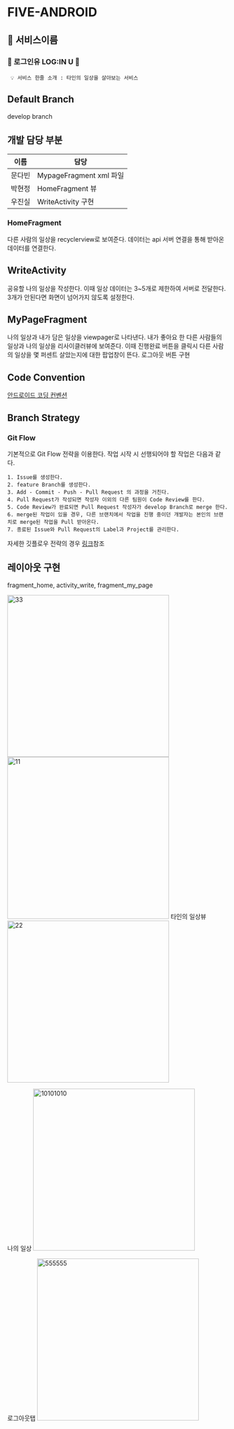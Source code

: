 # FIVE-ANDROID

## 💚 서비스이름

### 🔑 로그인유 LOG:IN U 🔑

```
 💡 서비스 한줄 소개 : 타인의 일상을 살아보는 서비스
```

## Default Branch

develop branch

## 개발 담당 부분

| 이름 | 담당|
| --- | --- |
| 문다빈 | MypageFragment xml 파일 | ViewApater 구현 | 리사이클러뷰 구현 | 서버연결 |
| 박현정 | HomeFragment 뷰 | Daily Adatper 구현 | 해야할 리스트 중첩 리사이클러뷰 구현 | Response data 생성| 서버 통신 연결|
| 우진실 | WriteActivity 구현 | 리스트 추가 구현 | 서버 통신 연결| 

### HomeFragment
다른 사람의 일상을 recyclerview로 보여준다. 데이터는 api 서버 연결을 통해 받아온 데이터를 연결한다.
## WriteActivity
공유할 나의 일상을 작성한다. 이때 일상 데이터는 3~5개로 제한하여 서버로 전달한다. 3개가 안된다면 화면이 넘어가지 않도록 설정한다.

## MyPageFragment
나의 일상과 내가 담은 일상을 viewpager로 나타낸다. 내가 좋아요 한 다른 사람들의 일상과 나의 일상을 리사이클러뷰에 보여준다.
이때 진행완료 버튼을 클릭시 다른 사람의 일상을 몇 퍼센트 살았는지에 대한 팝업창이 뜬다.
로그아웃 버튼 구현 


## Code Convention
[안드로이드 코딩 컨벤션](https://github.com/SOPKATHON-FIVE/FIVE-ANDROID/wiki/Android-Coding-Convention)

## Branch Strategy
### Git Flow

기본적으로 Git Flow 전략을 이용한다. 작업 시작 시 선행되어야 할 작업은 다음과 같다.

```
1. Issue를 생성한다.
2. feature Branch를 생성한다.
3. Add - Commit - Push - Pull Request 의 과정을 거친다.
4. Pull Request가 작성되면 작성자 이외의 다른 팀원이 Code Review를 한다.
5. Code Review가 완료되면 Pull Request 작성자가 develop Branch로 merge 한다.
6. merge된 작업이 있을 경우, 다른 브랜치에서 작업을 진행 중이던 개발자는 본인의 브랜치로 merge된 작업을 Pull 받아온다.
7. 종료된 Issue와 Pull Request의 Label과 Project를 관리한다.
```

자세한 깃플로우 전략의 경우 [링크](https://github.com/8-seconds/WIKI_FOR_8_SECONDS/blob/main/GitHub/GitFlowAraboza.md)참조
## 레이아웃 구현
fragment_home, activity_write, fragment_my_page
<HomeActivity>

<img width="369" alt="33" src="https://user-images.githubusercontent.com/81394850/169671736-4da142c0-7d05-4d69-905e-8443dc720cfc.png">


<WriteActivity>
 
 <img width="369" alt="11" src="https://user-images.githubusercontent.com/81394850/169670258-b5bef2aa-384e-4626-9c8b-3677bad526b4.png">

<MyPageFragment>
타인의 일상뷰
<img width="369" alt="22" src="https://user-images.githubusercontent.com/81394850/169670348-0ce64379-7342-4b2e-8b12-f734e06795fc.png">
 
나의 일상
<img width="369" alt="10101010" src="https://user-images.githubusercontent.com/81394850/169671948-df687664-3051-4af3-b498-f7dc9b159857.png">


로그아웃탭
<img width="369" alt="555555" src="https://user-images.githubusercontent.com/81394850/169671899-2b712db8-d3a5-4447-9d6d-6930cde9b724.png">



